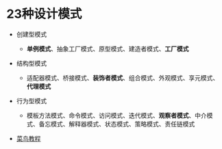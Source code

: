 # 23种设计模式

* 创建型模式
  * **单例模式**、抽象工厂模式、原型模式、建造者模式、**工厂模式**
* 结构型模式
  * 适配器模式、桥接模式、**装饰者模式**、组合模式、外观模式、享元模式、**代理模式**
* 行为型模式
  * 模板方法模式、命令模式、访问模式、迭代模式、**观察者模式**、中介模式、备忘模式、解释器模式、状态模式、策略模式、责任链模式
  
  
* [菜鸟教程](https://www.runoob.com/design-pattern/design-pattern-tutorial.html)